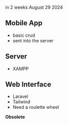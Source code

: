 in 2 weeks August 29 2024

## Mobile App
- basic crud
- sent into the server

## Server
- XAMPP

## Web Interface
- Laravel
- Tailwind
- Need a roulette wheel

**Obsolete**
